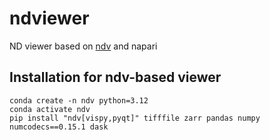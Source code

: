 # ndviewer
ND viewer based on [ndv](https://github.com/pyapp-kit/ndv) and napari

## Installation for ndv-based viewer
```
conda create -n ndv python=3.12
conda activate ndv
pip install "ndv[vispy,pyqt]" tifffile zarr pandas numpy numcodecs==0.15.1 dask
